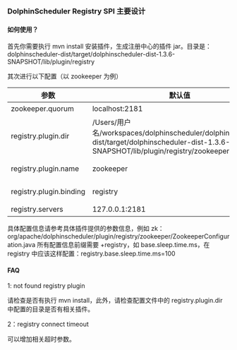 ### DolphinScheduler Registry SPI 主要设计

#### 如何使用？
首先你需要执行 mvn install 安装插件，生成注册中心的插件 jar。目录是：dolphinscheduler-dist/target/dolphinscheduler-dist-1.3.6-SNAPSHOT/lib/plugin/registry

其次进行以下配置（以 zookeeper 为例）

|参数 |默认值| 描述|
|--|--|--|
zookeeper.quorum|localhost:2181| zk 集群连接信息
registry.plugin.dir|/Users/用户名/workspaces/dolphinscheduler/dolphinscheduler-dist/target/dolphinscheduler-dist-1.3.6-SNAPSHOT/lib/plugin/registry/zookeeper | 注册中心插件目录
registry.plugin.name|zookeeper|注册中心具体插件名称
registry.plugin.binding|registry|DolphinScheduler 插件类别
registry.servers|127.0.0.1:2181|zk 连接地址

具体配置信息请参考具体插件提供的参数信息，例如 zk：org/apache/dolphinscheduler/plugin/registry/zookeeper/ZookeeperConfiguration.java
所有配置信息前缀需要 +registry，如 base.sleep.time.ms，在 registry 中应该这样配置：registry.base.sleep.time.ms=100


#### FAQ
1: not found registry plugin

请检查是否有执行 mvn install，此外，请检查配置文件中的 registry.plugin.dir 中配置的目录是否有相关插件。

2：registry connect timeout

可以增加相关超时参数。
